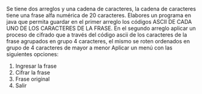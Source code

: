 Se tiene dos arreglos y una cadena de caracteres, la cadena de caracteres tiene una frase alfa numérica de 20 caracteres.
Elabores un programa en java que permita guardar en el primer arreglo los códigos ASCII DE CADA UNO DE LOS CARACTERES DE LA FRASE.
En el segundo arreglo aplicar un proceso de cifrado que a través del código ascii de los caracteres de la frase agrupados en grupo 4 caracteres, el mismo se roten ordenados en grupo de 4 caracteres de mayor a menor
Aplicar un menú con las siguientes opciones:
1.	Ingresar la frase
2.	Cifrar la frase
3.	Frase original
4.	Salir
